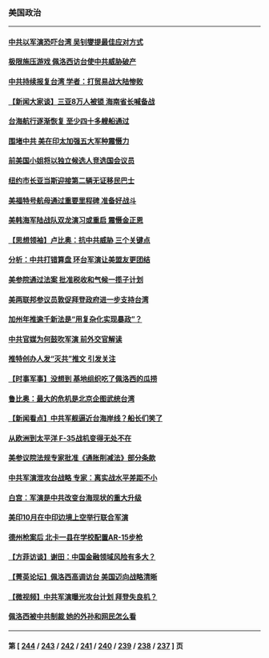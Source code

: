 ### 美国政治
---
#### [中共以军演恐吓台湾 吴钊燮提最佳应对方式](../../pages/ncid1078159/n13798312.md) 
#### [极限施压游戏 佩洛西访台使中共威胁破产](../../pages/ncid1078159/n13798285.md) 
#### [中共持续报复台湾 学者：打贸易战大陆惨败](../../pages/ncid1078159/n13798316.md) 
#### [【新闻大家谈】三亚8万人被锁 海南省长喊备战](../../pages/ncid1078159/n13798237.md) 
#### [台海航行逐渐恢复 至少四十多艘船通过](../../pages/ncid1078159/n13798173.md) 
#### [围堵中共 美在印太加强五大军种震慑力](../../pages/ncid1078159/n13798047.md) 
#### [前美国小姐将以独立候选人竞选国会议员](../../pages/ncid1078159/n13797813.md) 
#### [纽约市长亚当斯迎接第二辆无证移民巴士](../../pages/ncid1078159/n13797877.md) 
#### [美福特号航母通过重要里程碑 准备好战斗](../../pages/ncid1078159/n13797781.md) 
#### [美韩海军陆战队双龙演习或重启 震慑金正恩](../../pages/ncid1078159/n13797750.md) 
#### [【思想领袖】卢比奥：抗中共威胁 三个关键点](../../pages/ncid1078159/n13782442.md) 
#### [分析：中共打错算盘 环台军演让美盟友更团结](../../pages/ncid1078159/n13797669.md) 
#### [美参院通过法案 批准税收和气候一揽子计划](../../pages/ncid1078159/n13797644.md) 
#### [美两联邦参议员敦促拜登政府进一步支持台湾](../../pages/ncid1078159/n13797653.md) 
#### [加州年推逾千新法是“用复杂化实现暴政”？](../../pages/ncid1078159/n13797330.md) 
#### [中共官媒为何鼓吹军演 前外交官解读](../../pages/ncid1078159/n13797550.md) 
#### [推特创办人发“灭共”推文 引发关注](../../pages/ncid1078159/n13797542.md) 
#### [【时事军事】没想到 基地组织吃了佩洛西的瓜捞](../../pages/ncid1078159/n13797112.md) 
#### [鲁比奥：最大的危机是北京企图武统台湾](../../pages/ncid1078159/n13797410.md) 
#### [【新闻看点】中共军舰逼近台海岸线？船长们笑了](../../pages/ncid1078159/n13797113.md) 
#### [从欧洲到太平洋 F-35战机变得无处不在](../../pages/ncid1078159/n13794379.md) 
#### [美参议院法规专家批准《通胀削减法》部分条款](../../pages/ncid1078159/n13797233.md) 
#### [中共军演泄攻台战略 专家：离实战水平差距不小](../../pages/ncid1078159/n13797209.md) 
#### [白宫：军演是中共改变台海现状的重大升级](../../pages/ncid1078159/n13797184.md) 
#### [美印10月在中印边境上空举行联合军演](../../pages/ncid1078159/n13797152.md) 
#### [德州枪案后 北卡一县在学校配置AR-15步枪](../../pages/ncid1078159/n13797186.md) 
#### [【方菲访谈】谢田：中国金融领域风险有多大？](../../pages/ncid1078159/n13797105.md) 
#### [【菁英论坛】佩洛西高调访台 美国迈向战略清晰](../../pages/ncid1078159/n13797172.md) 
#### [【微视频】中共军演曝光攻台计划 拜登失良机？](../../pages/ncid1078159/n13797070.md) 
#### [佩洛西被中共制裁 她的外孙和网民怎么看](../../pages/ncid1078159/n13797115.md) 

---
#### 第 [ [244](./244.md) / [243](./243.md) / [242](./242.md) / [241](./241.md) / [240](./240.md) / [239](./239.md) / [238](./238.md) / [237](./237.md) ] 页
